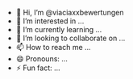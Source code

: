 - 👋 Hi, I’m @viaciaxxbewertungen
- 👀 I’m interested in ...
- 🌱 I’m currently learning ...
- 💞️ I’m looking to collaborate on ...
- 📫 How to reach me ...
- 😄 Pronouns: ...
- ⚡ Fun fact: ...

<!---
viaciaxxbewertungen/viaciaxxbewertungen is a ✨ special ✨ repository because its `README.md` (this file) appears on your GitHub profile.
You can click the Preview link to take a look at your changes.
--->
